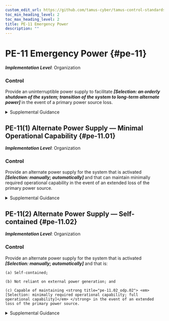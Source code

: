 ```yaml
---
custom_edit_url: https://github.com/tamus-cyber/tamus-control-standards/tree/main/content/tamus.edu/TAMUS_profile.xml
toc_min_heading_level: 2
toc_max_heading_level: 2
title: PE-11 Emergency Power
description: ""
---
```


# PE-11 Emergency Power {#pe-11}

_**Implementation Level**_: Organization

### Control

Provide an uninterruptible power supply to facilitate <strong title="pe-11_odp"> <em>[Selection: an orderly shutdown of the system; transition of the system to long-term alternate power]</em> </strong> in the event of a primary power source loss.

<details>
  <summary>Supplemental Guidance</summary>

An uninterruptible power supply (UPS) is an electrical system or mechanism that provides emergency power when there is a failure of the main power source. A UPS is typically used to protect computers, data centers, telecommunication equipment, or other electrical equipment where an unexpected power disruption could cause injuries, fatalities, serious mission or business disruption, or loss of data or information. A UPS differs from an emergency power system or backup generator in that the UPS provides near-instantaneous protection from unanticipated power interruptions from the main power source by providing energy stored in batteries, supercapacitors, or flywheels. The battery duration of a UPS is relatively short but provides sufficient time to start a standby power source, such as a backup generator, or properly shut down the system.

</details>

## PE-11(1) Alternate Power Supply — Minimal Operational Capability {#pe-11.01}

_**Implementation Level**_: Organization

### Control

Provide an alternate power supply for the system that is activated <strong title="pe-11.01_odp"> <em>[Selection: manually; automatically]</em> </strong> and that can maintain minimally required operational capability in the event of an extended loss of the primary power source.

<details>
  <summary>Supplemental Guidance</summary>

Provision of an alternate power supply with minimal operating capability can be satisfied by accessing a secondary commercial power supply or other external power supply.

</details>

## PE-11(2) Alternate Power Supply — Self-contained {#pe-11.02}

_**Implementation Level**_: Organization

### Control

Provide an alternate power supply for the system that is activated <strong title="pe-11.02_odp.01"> <em>[Selection: manually; automatically]</em> </strong> and that is:

    (a) Self-contained;

    (b) Not reliant on external power generation; and

    (c) Capable of maintaining <strong title="pe-11.02_odp.02"> <em>[Selection: minimally required operational capability; full operational capability]</em> </strong> in the event of an extended loss of the primary power source.

<details>
  <summary>Supplemental Guidance</summary>

The provision of a long-term, self-contained power supply can be satisfied by using one or more generators with sufficient capacity to meet the needs of the organization.

</details>

